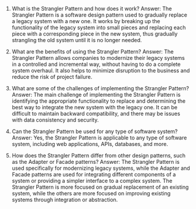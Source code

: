 1. What is the Strangler Pattern and how does it work? 
Answer: The Strangler Pattern is a software design pattern used to gradually replace a legacy system with a new one. It works by breaking up the functionality of the legacy system into small pieces and replacing each piece with a corresponding piece in the new system, thus gradually strangling the old system until it is no longer needed.

2. What are the benefits of using the Strangler Pattern? 
Answer: The Strangler Pattern allows companies to modernize their legacy systems in a controlled and incremental way, without having to do a complete system overhaul. It also helps to minimize disruption to the business and reduce the risk of project failure.

3. What are some of the challenges of implementing the Strangler Pattern? 
Answer: The main challenge of implementing the Strangler Pattern is identifying the appropriate functionality to replace and determining the best way to integrate the new system with the legacy one. It can be difficult to maintain backward compatibility, and there may be issues with data consistency and security.

4. Can the Strangler Pattern be used for any type of software system? 
Answer: Yes, the Strangler Pattern is applicable to any type of software system, including web applications, APIs, databases, and more.

5. How does the Strangler Pattern differ from other design patterns, such as the Adapter or Facade patterns? 
Answer: The Strangler Pattern is used specifically for modernizing legacy systems, while the Adapter and Facade patterns are used for integrating different components of a system or providing a simpler interface to a complex system. The Strangler Pattern is more focused on gradual replacement of an existing system, while the others are more focused on improving existing systems through integration or abstraction.
